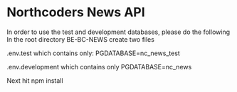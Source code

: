 # Northcoders News API

In order to use the test and development databases, please do the following
In the root directory BE-BC-NEWS create two files

.env.test which contains only:
    PGDATABASE=nc_news_test

.env.development which contains only
    PGDATABASE=nc_news

Next hit npm install


